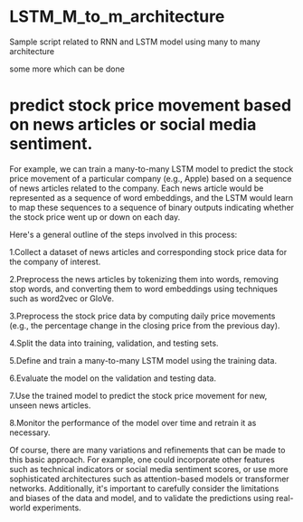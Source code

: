 # LSTM_M_to_m_architecture
Sample script related to RNN and LSTM model using many to many architecture


some more which can be done  


# predict stock price movement based on news articles or social media sentiment.

For example, we can train a many-to-many LSTM model to predict the stock price movement of a particular company (e.g., Apple) based on a sequence of news articles related to the company. Each news article would be represented as a sequence of word embeddings, and the LSTM would learn to map these sequences to a sequence of binary outputs indicating whether the stock price went up or down on each day.

Here's a general outline of the steps involved in this process:

1.Collect a dataset of news articles and corresponding stock price data for the company of interest.

2.Preprocess the news articles by tokenizing them into words, removing stop words, and converting them to word embeddings using techniques such as word2vec or GloVe.

3.Preprocess the stock price data by computing daily price movements (e.g., the percentage change in the closing price from the previous day).

4.Split the data into training, validation, and testing sets.

5.Define and train a many-to-many LSTM model using the training data.

6.Evaluate the model on the validation and testing data.

7.Use the trained model to predict the stock price movement for new, unseen news articles.

8.Monitor the performance of the model over time and retrain it as necessary.

Of course, there are many variations and refinements that can be made to this basic approach. For example, one could incorporate other features such as technical indicators or social media sentiment scores, or use more sophisticated architectures such as attention-based models or transformer networks. Additionally, it's important to carefully consider the limitations and biases of the data and model, and to validate the predictions using real-world experiments.





